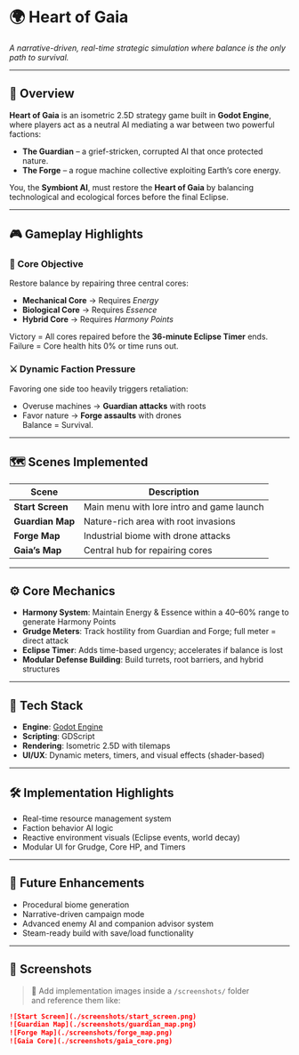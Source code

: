 # 🌍 Heart of Gaia

*A narrative-driven, real-time strategic simulation where balance is the only path to survival.*

---

## 🧠 Overview

**Heart of Gaia** is an isometric 2.5D strategy game built in **Godot Engine**, where players act as a neutral AI mediating a war between two powerful factions:  
- **The Guardian** – a grief-stricken, corrupted AI that once protected nature.  
- **The Forge** – a rogue machine collective exploiting Earth’s core energy.

You, the **Symbiont AI**, must restore the **Heart of Gaia** by balancing technological and ecological forces before the final Eclipse.

---

## 🎮 Gameplay Highlights

### 🔁 Core Objective
Restore balance by repairing three central cores:
- **Mechanical Core** → Requires *Energy*
- **Biological Core** → Requires *Essence*
- **Hybrid Core** → Requires *Harmony Points*

Victory = All cores repaired before the **36-minute Eclipse Timer** ends.  
Failure = Core health hits 0% or time runs out.

### ⚔️ Dynamic Faction Pressure
Favoring one side too heavily triggers retaliation:
- Overuse machines → **Guardian attacks** with roots  
- Favor nature → **Forge assaults** with drones  
Balance = Survival.

---

## 🗺️ Scenes Implemented

| Scene         | Description                                  |
|---------------|----------------------------------------------|
| **Start Screen** | Main menu with lore intro and game launch   |
| **Guardian Map** | Nature-rich area with root invasions       |
| **Forge Map**    | Industrial biome with drone attacks        |
| **Gaia’s Map**   | Central hub for repairing cores            |

---

## ⚙️ Core Mechanics

- **Harmony System**: Maintain Energy & Essence within a 40–60% range to generate Harmony Points
- **Grudge Meters**: Track hostility from Guardian and Forge; full meter = direct attack
- **Eclipse Timer**: Adds time-based urgency; accelerates if balance is lost
- **Modular Defense Building**: Build turrets, root barriers, and hybrid structures

---

## 🧰 Tech Stack

- **Engine**: [Godot Engine](https://godotengine.org/)  
- **Scripting**: GDScript  
- **Rendering**: Isometric 2.5D with tilemaps  
- **UI/UX**: Dynamic meters, timers, and visual effects (shader-based)

---

## 🛠️ Implementation Highlights

- Real-time resource management system
- Faction behavior AI logic
- Reactive environment visuals (Eclipse events, world decay)
- Modular UI for Grudge, Core HP, and Timers

---

## 🚀 Future Enhancements

- Procedural biome generation  
- Narrative-driven campaign mode  
- Advanced enemy AI and companion advisor system  
- Steam-ready build with save/load functionality

---

## 📸 Screenshots

> 📍 Add implementation images inside a `/screenshots/` folder  
> and reference them like:

```md
![Start Screen](./screenshots/start_screen.png)
![Guardian Map](./screenshots/guardian_map.png)
![Forge Map](./screenshots/forge_map.png)
![Gaia Core](./screenshots/gaia_core.png)
